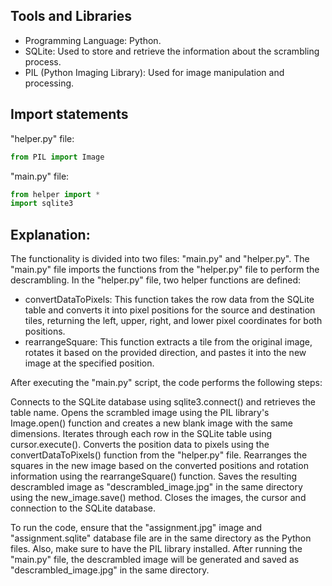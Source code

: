 ## Tools and Libraries
- Programming Language: Python.
- SQLite: Used to store and retrieve the information about the scrambling process.
- PIL (Python Imaging Library): Used for image manipulation and processing.

## Import statements

"helper.py" file:
```python
from PIL import Image
```
"main.py" file:
```python
from helper import *
import sqlite3
```

## Explanation:
The functionality is divided into two files: "main.py" and "helper.py". The "main.py" file imports the functions from the "helper.py" file to perform the descrambling.
In the "helper.py" file, two helper functions are defined:
- convertDataToPixels: This function takes the row data from the SQLite table and converts it into pixel positions for the source and destination tiles, returning the left, upper, right, and lower pixel coordinates for both positions.
- rearrangeSquare: This function extracts a tile from the original image, rotates it based on the provided direction, and pastes it into the new image at the specified position.

After executing the "main.py" script, the code performs the following steps:

Connects to the SQLite database using sqlite3.connect() and retrieves the table name.
Opens the scrambled image using the PIL library's Image.open() function and creates a new blank image with the same dimensions.
Iterates through each row in the SQLite table using cursor.execute().
Converts the position data to pixels using the convertDataToPixels() function from the "helper.py" file.
Rearranges the squares in the new image based on the converted positions and rotation information using the rearrangeSquare() function.
Saves the resulting descrambled image as "descrambled_image.jpg" in the same directory using the new_image.save() method.
Closes the images, the cursor and connection to the SQLite database.

To run the code, ensure that the "assignment.jpg" image and "assignment.sqlite" database file are in the same directory as the Python files. Also, make sure to have the PIL library installed.
After running the "main.py" file, the descrambled image will be generated and saved as "descrambled_image.jpg" in the same directory.


